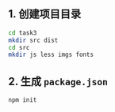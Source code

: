 ## 1. 创建项目目录
```bash
cd task3
mkdir src dist
cd src
mkdir js less imgs fonts
```

## 2. 生成 `package.json`

```bash
npm init
```



